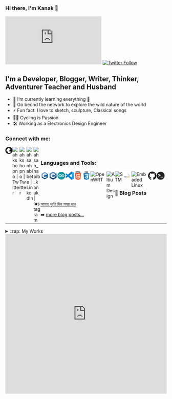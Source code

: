 ### Hi there, I'm Kanak 👋

[![Website](https://img.shields.io/website?label=itsahsan.me&style=for-the-badge&url=https%3A%2F%2itsahsan.me)](https://itsahsan.me/)
[![Twitter Follow](https://img.shields.io/twitter/follow/ahkshopno?color=1DA1F2&logo=twitter&style=for-the-badge)](https://twitter.com/intent/follow?original_referer=https%3A%2F%2Fgithub.com%2FcodeSTACKr&screen_name=ahkshopno)

## I'm a Developer, Blogger, Writer, Thinker, Adventurer Teacher and Husband

- 🌱 I’m currently learning everything 🤣
- 🧳 Go beond the network to explore the wild nature of the world
- ⚡ Fun fact: I love to sketch, sculpture, Classical songs
- 🚴‍♂️ Cycling is Passion
- 🛠 Working as a Electronics Design Engineer


### Connect with me:

[<img align="left" alt="itsahsan.m" width="22px" src="https://raw.githubusercontent.com/iconic/open-iconic/master/svg/globe.svg" />][website]
[<img align="left" alt="ahkshopno | Twitter" width="22px" src="https://cdn.jsdelivr.net/npm/simple-icons@v3/icons/facebook.svg" />][facebook]
[<img align="left" alt="ahkshopno | Twitter" width="22px" src="https://cdn.jsdelivr.net/npm/simple-icons@v3/icons/twitter.svg" />][twitter]
[<img align="left" alt="ahsanhabibete | LinkedIn" width="22px" src="https://cdn.jsdelivr.net/npm/simple-icons@v3/icons/linkedin.svg" />][linkedin]
[<img align="left" alt="ahsan_habib_kanak | Instagram" width="22px" src="https://cdn.jsdelivr.net/npm/simple-icons@v3/icons/instagram.svg" />][instagram]

<br />

### Languages and Tools:
<img align="left" alt="C" width="26px" src="https://raw.githubusercontent.com/github/explore/80688e429a7d4ef2fca1e82350fe8e3517d3494d/topics/c/c.png" />
<img align="left" alt="C++" width="26px" src="https://raw.githubusercontent.com/github/explore/80688e429a7d4ef2fca1e82350fe8e3517d3494d/topics/cpp/cpp.png" />
<img align="left" alt="arduino" width="26px" src="https://raw.githubusercontent.com/github/explore/80688e429a7d4ef2fca1e82350fe8e3517d3494d/topics/arduino/arduino.png" />
<img align="left" alt="Visual Studio Code" width="26px" src="https://raw.githubusercontent.com/github/explore/80688e429a7d4ef2fca1e82350fe8e3517d3494d/topics/visual-studio-code/visual-studio-code.png" />
<img align="left" alt="HTML5" width="26px" src="https://raw.githubusercontent.com/github/explore/80688e429a7d4ef2fca1e82350fe8e3517d3494d/topics/html/html.png" />
<img align="left" alt="CSS3" width="26px" src="https://raw.githubusercontent.com/github/explore/80688e429a7d4ef2fca1e82350fe8e3517d3494d/topics/css/css.png" />
<img align="left" alt="OpenWRT" width="50px" src="https://openwrt.org/_media/logo.png" />
<img align="left" alt="Altium Design" width ="26" src="https://www.altium.com/altium-designer/themes/custom/altium/dist/images/logo-ad-black.svg" />
<img align="left" alt="STM" width ="26" src="https://scontent.fdac7-1.fna.fbcdn.net/v/t1.6435-9/87016532_3786202961420059_3996305311869698048_n.png?_nc_cat=106&ccb=1-5&_nc_sid=09cbfe&_nc_eui2=AeEuZUiJNH0eeuNcR8xGOZoh_SYgZLnU7xf9JiBkudTvF_4pBXwLW9-IhWqypE2acBpsxRtRTtChmLtK4VAYFrMW&_nc_ohc=zF0hUhspPmcAX-nZE-F&tn=MRs76nctjw21YztP&_nc_ht=scontent.fdac7-1.fna&oh=0060868cf24c10a4d65be8a60aebff2f&oe=61680B26" />
<img align="left" alt="MySQL" width="26px" src="https://raw.githubusercontent.com/github/explore/80688e429a7d4ef2fca1e82350fe8e3517d3494d/topics/mysql/mysql.png" />
<img align="left" alt="Embaded Linux" width="52px" src="https://www.bytesatwork.io/wp-content/uploads/2019/04/Embedded-Linux.png" />

<img align="left" alt="GitHub" width="26px" src="https://raw.githubusercontent.com/github/explore/78df643247d429f6cc873026c0622819ad797942/topics/github/github.png" />
<img align="left" alt="Terminal" width="26px" src="https://raw.githubusercontent.com/github/explore/80688e429a7d4ef2fca1e82350fe8e3517d3494d/topics/terminal/terminal.png" />

<br />
<br />



### 📕 Blog Posts

<!-- BLOG-POST-LIST:START -->
- [আমায় দুটো দিন সময় দাও](https://www.somewhereinblog.net/blog/ahkshopno/30107291)

<!-- BLOG-POST-LIST:END -->

➡️ [more blog posts...](https://itsahsan.me)

---

<details>
  <summary>:zap: My Works</summary>
  
<!--START_SECTION:activity-->
1. [Wireless (Ultrasonic) Power Transfer (Long Range)](https://itsahsan.me/portfolio-item-03.html) 
2. [LOW COST REFRASHABLE BRAILLE DISPLAY](https://itsahsan.me/portfolio-item-01.html)
3. [Indoor blind Navigation](https://itsahsan.me/portfolio-item-09.html)
4. [MY PENCIL SKETCH](https://itsahsan.me/portfolio/images/sktch%20photo/Sketch/1.jpg)
5. [WHAT I SEE THROUGH MY CAMERA LENS](https://itsahsan.me/portfolio/images/sktch%20photo/photography/1.jpg) 
  <br> [Catch more at -> itsahsan.me](https://itsahsan.me/#/portfolio)
<!--END_SECTION:activity-->

</details>



[website]: https://itsahsan.me
[facebook]: http://facebook.com/ahkshopno
[course]: http://vsCodeHero.com
[twitter]: https://twitter.com/ahkshopno
[youtube]: https://youtube.com/codeSTACKr
[instagram]: https://instagram.com/ahsan_habib_kanak
[linkedin]: https://linkedin.com/in/ahsanhabibete/
[myprofoliyo]:https://itsahsan.me/#/portfolio

<iframe frameborder="0" width="100%" height="500px" src="https://replit.com/@FaisalHaque1/jsonTest#main.c"></iframe>
